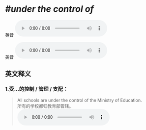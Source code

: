# ***\#under the control of*** 
英音
<audio src="./media/under the control of1_AAC.aac" controls="controls"></audio>

美音
<audio src="./media/under the control of2_AAC.aac" controls="controls"></audio>



  

英文释义
---
### 1.**受…的控制 / 管理 / 支配：**  

 > All schools are under the control of the Ministry of Education.  
 > 所有的学校都归教育部管辖。    
<audio src="./media/16-control.aac" controls="controls"></audio>


